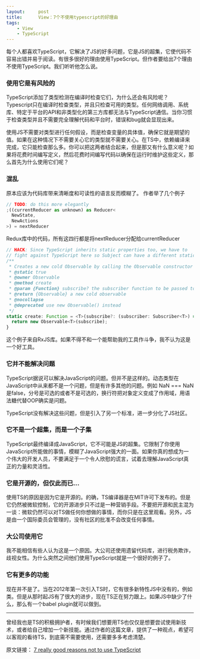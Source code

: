 ```yaml
---
layout:     post
title:      View：7个不使用typescript的好理由
tags:
    - View
    - TypeScript
---
```


每个人都喜欢TypeScript，它解决了JS的好多问题，它是JS的超集，它使代码不容易出错并易于阅读。有很多很好的理由使用TypeScript。但作者要给出7个理由不使用TypeScript。我们听听他怎么说。

### 使用它是有风险的

TypeScript添加了类型检测在编译时检查它们，为什么还会有风险呢？Typescript只在编译时检查类型，并且只检查可用的类型。任何网络调用、系统库、特定于平台的API和非类型化的第三方库都无法与TypeScript通信。当你习惯于检查类型并且不需要完全理解代码和平台时，错误和bug就会显现出来。

使用JS不需要对类型进行任何假设，而是检查变量的具体值，确保它就是期望的值。如果在这种情况下不需要关心它的类型就不需要关心。在TS中，依赖编译来完成，它只能检查那么多。你可以把这两者结合起来，但是那又有什么意义呢？如果将花费时间编写定义，然后花费时间编写代码以确保在运行时维护这些定义，那么首先为什么使用它们呢？

### 混乱

原本应该为代码库带来清晰度和可读性的语言反而模糊了。
作者举了几个例子

```js
// TODO: do this more elegantly
;((currentReducer as unknown) as Reducer<
  NewState,
  NewActions
>) = nextReducer
```

Redux库中的代码，所有这四行都是将nextReducer分配给currentReducer

```js
// HACK: Since TypeScript inherits static properties too, we have to
// fight against TypeScript here so Subject can have a different static create signature
/**
 * Creates a new cold Observable by calling the Observable constructor
 * @static true
 * @owner Observable
 * @method create
 * @param {Function} subscribe? the subscriber function to be passed to the Observable constructor
 * @return {Observable} a new cold observable
 * @nocollapse
 * @deprecated use new Observable() instead
 */
static create: Function = <T>(subscribe?: (subscriber: Subscriber<T>) => TeardownLogic) => {
  return new Observable<T>(subscribe);
}
```

这个例子来自RxJS库。如果不得不和一个能帮助我的工具作斗争，我不认为这是一个好工具。

### 它并不能解决问题

TypeScript据说可以解决JavaScript的问题。但并不是这样的。动态类型在JavaScript中从来都不是一个问题，但是有许多其他的问题。例如 NaN === NaN 是false，分号是可选的或者不是可选的，换行符把对象定义变成了作用域，用语法糖代替OOP确实是问题。

TypeScript没有解决这些问题，但是引入了另一个标准，进一步分化了JS社区。

### 它不是一个超集，而是一个子集
TypeScript最终编译成JavaScript，它不可能是JS的超集。它限制了你使用JavaScript所能做的事情，模糊了JavaScript强大的一面。如果你真的想成为一个伟大的开发人员，不要满足于一个令人欣慰的谎言，试着去理解JavaScript真正的力量和灵活性。

### 它是开源的，但仅此而已...

使用TS的原因是因为它是开源的。的确，TS编译器是在MIT许可下发布的。但是它仍然被微软控制，它的开源进步只不过是一种营销手段。不要把开源和民主混为一谈：微软仍然可以对TS做任何你想做的事情，而你只是在这里观看。另外，JS是由一个国际委员会管理的，没有社区的批准不会改变任何事情。

### 大公司使用它

我不能相信有些人认为这是一个原因。大公司还使用遗留代码库，进行税务欺诈，歧视女性。为什么突然之间他们使用TypeScript就是一个很好的例子了。

### 它有更多的功能

现在并不是了。当在2012年第一次引入TS时，它有很多新特性JS中没有的，例如类。但是从那时起JS有了很大的进步，现在TS正在努力跟上。如果JS中缺少了什么，那么有一个babel plugin就可以做到。

--- 

曾经我也是TS的积极拥护者，有时候我们想要用TS也仅仅是想要尝试使用新技术，或者给自己增加一个新技能。通过作者的这篇文章，提供了一种观点，希望可以客观的看待TS，到底需不需要使用，还需要多多考虑清楚。

原文链接：
[7 really good reasons not to use TypeScript](https://medium.com/javascript-in-plain-english/7-really-good-reasons-not-to-use-typescript-166af597c466)
